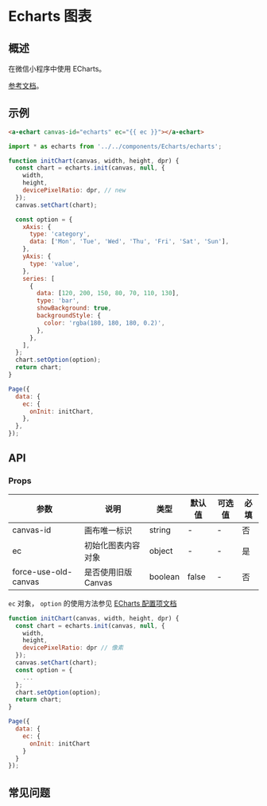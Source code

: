 # Echarts 图表

## 概述

在微信小程序中使用 ECharts。

[参考文档](https://echarts.apache.org/zh/tutorial.html#%E5%9C%A8%E5%BE%AE%E4%BF%A1%E5%B0%8F%E7%A8%8B%E5%BA%8F%E4%B8%AD%E4%BD%BF%E7%94%A8%20ECharts)。

## 示例

```html
<a-echart canvas-id="echarts" ec="{{ ec }}"></a-echart>
```

```js
import * as echarts from '../../components/Echarts/echarts';

function initChart(canvas, width, height, dpr) {
  const chart = echarts.init(canvas, null, {
    width,
    height,
    devicePixelRatio: dpr, // new
  });
  canvas.setChart(chart);

  const option = {
    xAxis: {
      type: 'category',
      data: ['Mon', 'Tue', 'Wed', 'Thu', 'Fri', 'Sat', 'Sun'],
    },
    yAxis: {
      type: 'value',
    },
    series: [
      {
        data: [120, 200, 150, 80, 70, 110, 130],
        type: 'bar',
        showBackground: true,
        backgroundStyle: {
          color: 'rgba(180, 180, 180, 0.2)',
        },
      },
    ],
  };
  chart.setOption(option);
  return chart;
}

Page({
  data: {
    ec: {
      onInit: initChart,
    },
  },
});
```

## API

### Props

| 参数                 | 说明                | 类型    | 默认值 | 可选值 | 必填 |
| -------------------- | ------------------- | ------- | ------ | ------ | ---- |
| canvas-id            | 画布唯一标识        | string  | -      | -      | 否   |
| ec                   | 初始化图表内容对象  | object  | -      | -      | 是   |
| force-use-old-canvas | 是否使用旧版 Canvas | boolean | false  | -      | 否   |

`ec` 对象， `option` 的使用方法参见 [ECharts 配置项文档](https://echarts.apache.org/zh/option.html)

```js
function initChart(canvas, width, height, dpr) {
  const chart = echarts.init(canvas, null, {
    width,
    height,
    devicePixelRatio: dpr // 像素
  });
  canvas.setChart(chart);
  const option = {
    ...
  };
  chart.setOption(option);
  return chart;
}

Page({
  data: {
    ec: {
      onInit: initChart
    }
  }
});

```

## 常见问题
